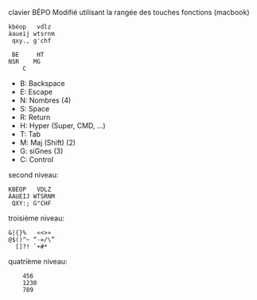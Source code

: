 clavier BÉPO Modifié utilisant la rangée des touches fonctions (macbook)

```
kbéop   vdlz
àaueij wtsrnm
 qxy., g'chf

 BE     HT
NSR    MG
    C
```
- B: Backspace
- E: Escape
- N: Nombres (4)
- S: Space
- R: Return
- H: Hyper (Super, CMD, ...)
- T: Tab
- M: Maj (Shift) (2)
- G: siGnes (3)
- C: Control

second niveau:
```
KBÉOP   VDLZ
ÀAUEIJ WTSRNM
 QXY:; G"CHF
```

troisième niveau:
```
&|{}%   «<>»
@$()^~ “-=/\”
  []?! `+#*
```

quatrième niveau:
```
    456
    1230
    789
```
